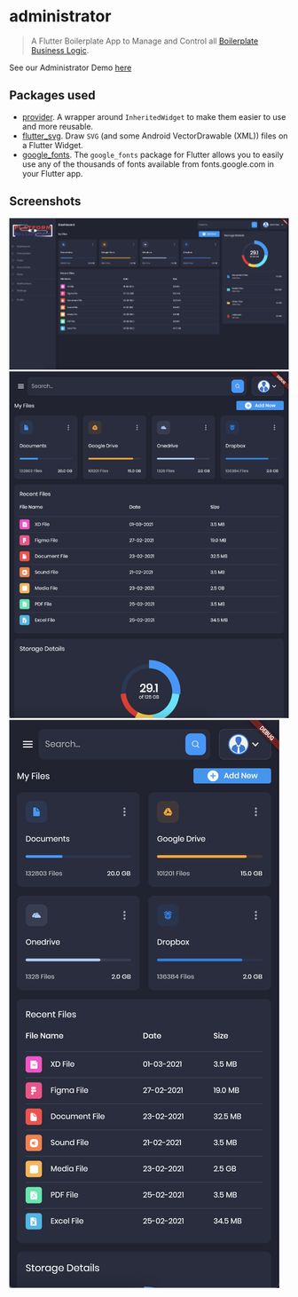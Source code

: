 # administrator

> A Flutter Boilerplate App to Manage and Control all [Boilerplate Business Logic](https://github.com/ialopezg/boilerplate).

See our Administrator Demo [here](https://abuanwar072.github.io/Flutter-Responsive-Admin-Panel-or-Dashboard/#/)

## Packages used

- [provider](https://pub.dev/packages/provider). A wrapper around `InheritedWidget` to make them easier to use and more reusable.
- [flutter_svg](https://pub.dev/packages/flutter_svg). Draw `SVG` (and some Android VectorDrawable (XML)) files on a Flutter Widget.
- [google_fonts](https://pub.dev/packages/google_fonts). The `google_fonts` package for Flutter allows you to easily use any of the thousands of fonts available from fonts.google.com in your Flutter app.

## Screenshots

![Dashboard](assets/screenshots/desktop.png "Desktop")
![Tablet](assets/screenshots/tablet.png "Tablet")
![Mobile](assets/screenshots/mobile.png "Mobile")
